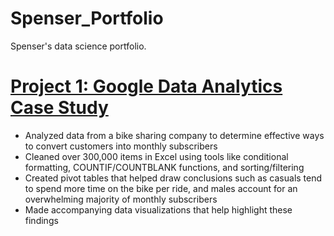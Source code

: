 # Spenser_Portfolio
Spenser's data science portfolio.

# [Project 1: Google Data Analytics Case Study](https://github.com/spensersmith99/Google-Data-Analytics-Case-Study)
* Analyzed data from a bike sharing company to determine effective ways to convert customers into monthly subscribers
* Cleaned over 300,000 items in Excel using tools like conditional formatting, COUNTIF/COUNTBLANK functions, and sorting/filtering
* Created pivot tables that helped draw conclusions such as casuals tend to spend more time on the bike per ride, and males account for an overwhelming majority of monthly subscribers
* Made accompanying data visualizations that help highlight these findings
